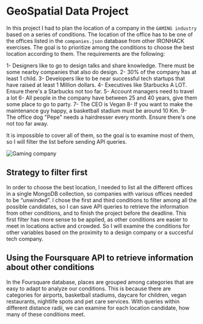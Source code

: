 # GeoSpatial Data Project

In this project I had to plan the location of a company in the `GAMING industry` based on a series of conditions. The location of the office has to be one of the offices listed in the `companies.json` database from other IRONHACK exercises. The goal is to prioritize among the conditions to choose the best location according to them. The requirements are the following:

1- Designers like to go to design talks and share knowledge. There must be some nearby companies that also do design.
2- 30% of the company has at least 1 child.
3- Developers like to be near successful tech startups that have raised at least 1 Million dollars.
4- Executives like Starbucks A LOT. Ensure there's a Starbucks not too far.
5- Account managers need to travel a lot
6- All people in the company have between 25 and 40 years, give them some place to go to party.
7- The CEO is Vegan
8- If you want to make the maintenance guy happy, a basketball stadium must be around 10 Km.
9- The office dog "Pepe" needs a hairdresser every month. Ensure there's one not too far away.

It is impossible to cover all of them, so the goal is to examine most of them, so I will filter the list before sending API queries.

![Gaming company](https://officesnapshots.com/wp-content/uploads/2016/06/avant-chicago-office-design-21.jpg)

## Strategy to filter first

In order to choose the best location, I needed to list all the different offices in a single MongoDB collection, so companies with various offices needed to be “unwinded”. I chose the first and third conditions to filter among all the possible candidates, so I can save API queries to retrieve the information from other conditions, and to finish the project before the deadline. This first filter has more sense to be applied, as other conditions are easier to meet in locations active and crowded. So I will examine the conditions for other variables based on the proximity to a design company or a succesful tech company.

## Using the Foursquare API to retrieve information about other conditions

In the Foursquare database, places are grouped among categories that are easy to adapt to analyze our conditions. This is because there are categories for airports, basketball stadiums, daycare for children, vegan restaurants, nightlife spots and pet care services. With queries within different distance radii, we can examine for each location candidate, how many of these conditions meet.


